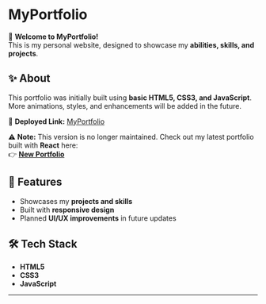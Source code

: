 # MyPortfolio  

🚀 **Welcome to MyPortfolio!**  
This is my personal website, designed to showcase my **abilities, skills, and projects**.  

## ✨ About  
This portfolio was initially built using **basic HTML5, CSS3, and JavaScript**. More animations, styles, and enhancements will be added in the future.  

🔗 **Deployed Link:** [MyPortfolio](https://chayandev.github.io/MyPortfolio/)  

⚠️ **Note:** This version is no longer maintained. Check out my latest portfolio built with **React** here:  
👉 **[New Portfolio](https://chayandevbera.vercel.app/)**  

## 📌 Features  
- Showcases my **projects and skills**  
- Built with **responsive design**  
- Planned **UI/UX improvements** in future updates  

## 🛠 Tech Stack  
- **HTML5**  
- **CSS3**  
- **JavaScript**  

---
